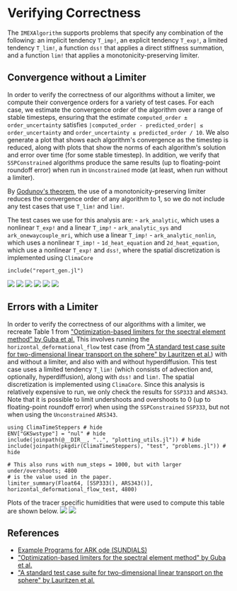 # Verifying Correctness

The `IMEXAlgorithm` supports problems that specify any combination of the following: an implicit tendency `T_imp!`, an explicit tendency `T_exp!`, a limited tendency `T_lim!`, a function `dss!` that applies a direct stiffness summation, and a function `lim!` that applies a monotonicity-preserving limiter.

## Convergence without a Limiter

In order to verify the correctness of our algorithms without a limiter, we compute their convergence orders for a variety of test cases. For each case, we estimate the convergence order of the algorithm over a range of stable timesteps, ensuring that the estimate `computed_order ± order_uncertainty` satisfies `|computed_order - predicted_order| ≤ order_uncertainty` and `order_uncertainty ≤ predicted_order / 10`. We also generate a plot that shows each algorithm's convergence as the timestep is reduced, along with plots that show the norms of each algorithm's solution and error over time (for some stable timestep). In addition, we verify that `SSPConstrained` algorithms produce the same results (up to floating-point roundoff error) when run in `Unconstrained` mode (at least, when run without a limiter).

By [Godunov's theorem](https://en.wikipedia.org/wiki/Godunov%27s_theorem), the use of a monotonicity-preserving limiter reduces the convergence order of any algorithm to 1, so we do not include any test cases that use `T_lim!` and `lim!`.

The test cases we use for this analysis are:
    - `ark_analytic`, which uses a nonlinear `T_exp!` and a linear `T_imp!`
    - `ark_analytic_sys` and `ark_onewaycouple_mri`, which use a linear `T_imp!`
    - `ark_analytic_nonlin`, which uses a nonlinear `T_imp!`
    - `1d_heat_equation` and `2d_heat_equation`, which use a nonlinear `T_exp!` and `dss!`, where the spatial discretization is implemented using `ClimaCore`

```@example
include("report_gen.jl")
```
 ![](output/convergence_ark_analytic_imex_algorithms.png)
 ![](output/convergence_ark_analytic_sys_imex_algorithms.png)
 ![](output/convergence_ark_onewaycouple_mri_imex_algorithms.png)
 ![](output/convergence_ark_analytic_nonlin_imex_algorithms.png)
 ![](output/convergence_1d_heat_equation_imex_algorithms.png)
 ![](output/convergence_2d_heat_equation_imex_algorithms.png)

## Errors with a Limiter

In order to verify the correctness of our algorithms with a limiter, we recreate Table 1 from ["Optimization-based limiters for the spectral element method" by Guba et al.](https://www.sciencedirect.com/science/article/pii/S0021999114001491) This involves running the `horizontal_deformational_flow` test case (from ["A standard test case suite for two-dimensional linear transport on the sphere" by Lauritzen et al.](https://gmd.copernicus.org/articles/5/887/2012/gmd-5-887-2012.pdf)) with and without a limiter, and also with and without hyperdiffusion. This test case uses a limited tendency `T_lim!` (which consists of advection and, optionally, hyperdiffusion), along with `dss!` and `lim!`. The spatial discretization is implemented using `ClimaCore`. Since this analysis is relatively expensive to run, we only check the results for `SSP333` and `ARS343`. Note that it is possible to limit undershoots and overshoots to 0 (up to floating-point roundoff error) when using the `SSPConstrained` `SSP333`, but not when using the `Unconstrained` `ARS343`.

```@example
using ClimaTimeSteppers # hide
ENV["GKSwstype"] = "nul" # hide
include(joinpath(@__DIR__, "..", "plotting_utils.jl")) # hide
include(joinpath(pkgdir(ClimaTimeSteppers), "test", "problems.jl")) # hide

# This also runs with num_steps = 1000, but with larger under/overshoots; 4800
# is the value used in the paper.
limiter_summary(Float64, [SSP333(), ARS343()], horizontal_deformational_flow_test, 4800)
```

Plots of the tracer specific humidities that were used to compute this table are shown below.
 ![](output/limiter_summary_SSP333.png)
 ![](output/limiter_summary_ARS343.png)

## References

 - [Example Programs for ARK ode (SUNDIALS)](http://runge.math.smu.edu/ARKode_example.pdf)
 - ["Optimization-based limiters for the spectral element method" by Guba et al.](https://www.sciencedirect.com/science/article/pii/S0021999114001491)
 - ["A standard test case suite for two-dimensional linear transport on the sphere" by Lauritzen et al.](https://gmd.copernicus.org/articles/5/887/2012/gmd-5-887-2012.pdf)
